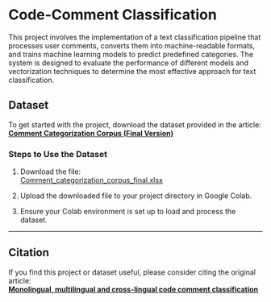 # Code-Comment Classification  

This project involves the implementation of a text classification pipeline that processes user comments, converts them into machine-readable formats, and trains machine learning models to predict predefined categories. The system is designed to evaluate the performance of different models and vectorization techniques to determine the most effective approach for text classification.

## Dataset  

To get started with the project, download the dataset provided in the article:  
**[Comment Categorization Corpus (Final Version)](https://github.com/ETF-NLP/AVANTES-Classification/blob/main/data/Comment_categorization_corpus_final.xlsx)**  

### Steps to Use the Dataset  

1. Download the file:  
   [Comment_categorization_corpus_final.xlsx](https://github.com/ETF-NLP/AVANTES-Classification/blob/main/data/Comment_categorization_corpus_final.xlsx)  

2. Upload the downloaded file to your project directory in Google Colab.  

3. Ensure your Colab environment is set up to load and process the dataset.  

---

## Citation  

If you find this project or dataset useful, please consider citing the original article:  
**[Monolingual, multilingual and cross-lingual code comment classification](https://www.sciencedirect.com/science/article/pii/S0952197623006693)**  
